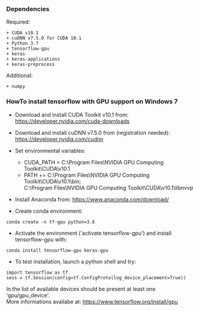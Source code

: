 ### Dependencies 
Required:
```
+ CUDA v10.1
+ cuDNN v7.5.0 for CUDA 10.1
+ Python 3.7
+ tensorflow-gpu
+ keras
+ keras-applications
+ keras-preprocess
```

Additional:
```
+ numpy
```

### HowTo install tensorflow with GPU support on Windows 7

+ Download and install CUDA Toolkit v10.1 from: https://developer.nvidia.com/cuda-downloads

+ Download and install cuDNN v7.5.0 from (registration needed): https://developer.nvidia.com/cudnn

+ Set environmental variables:
	+ CUDA_PATH = C:\Program Files\NVIDIA GPU Computing Toolkit\CUDA\v10.1
	+ PATH += C:\Program Files\NVIDIA GPU Computing Toolkit\CUDA\v10.1\bin;<br>
	          C:\Program Files\NVIDIA GPU Computing Toolkit\CUDA\v10.1\libnvvp

+ Install Anaconda from: https://www.anaconda.com/download/

+ Create conda environment: 
```
conda create -n tf-gpu python=3.6
```

+ Activate the environment ('activate tensorflow-gpu') and install tensorflow-gpu with: 
```
conda install tensorflow-gpu keras-gpu
```

+ To test installation, launch a python shell and try:
```
import tensorflow as tf
sess = tf.Session(config=tf.ConfigProto(log_device_placement=True))
```
In the list of available devices should be present at least one 'gpu/gpu_device'.<br>
More informations availabe at: https://www.tensorflow.org/install/gpu